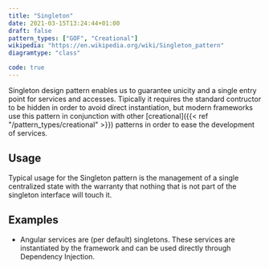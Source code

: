 ```yaml
---
title: "Singleton"
date: 2021-03-15T13:24:44+01:00
draft: false
pattern_types: ["GOF", "Creational"]
wikipedia: "https://en.wikipedia.org/wiki/Singleton_pattern"
diagramtype: "class"

code: true
---
```


Singleton design pattern enables us to guarantee unicity and a single entry point for services and accesses. Tipically it requires the standard contructor to be hidden in order to avoid direct instantiation, but modern frameworks use this pattern in conjunction with other [creational]({{< ref "/pattern_types/creational" >}}) patterns in order to ease the development of services.
## Usage
Typical usage for the Singleton pattern is the management of a single centralized state with the warranty that nothing that is not part of the singleton interface will touch it.

## Examples
* Angular services are (per default) singletons. These services are instantiated by the framework and can be used directly through Dependency Injection.